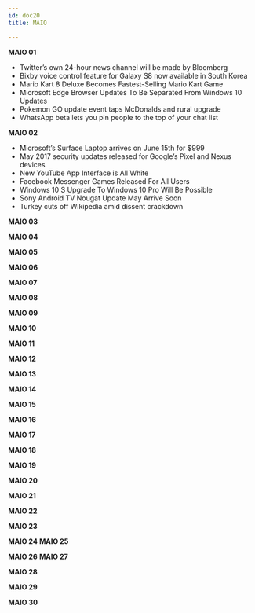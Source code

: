```yaml
---
id: doc20
title: MAIO

---
```


**MAIO 01**

- Twitter’s own 24-hour news channel will be made by Bloomberg
- Bixby voice control feature for Galaxy S8 now available in South Korea
- Mario Kart 8 Deluxe Becomes Fastest-Selling Mario Kart Game
- Microsoft Edge Browser Updates To Be Separated From Windows 10 Updates
- Pokemon GO update event taps McDonalds and rural upgrade
- WhatsApp beta lets you pin people to the top of your chat list

**MAIO 02**

- Microsoft’s Surface Laptop arrives on June 15th for $999
- May 2017 security updates released for Google’s Pixel and Nexus devices
- New YouTube App Interface is All White
- Facebook Messenger Games Released For All Users
- Windows 10 S Upgrade To Windows 10 Pro Will Be Possible
- Sony Android TV Nougat Update May Arrive Soon
- Turkey cuts off Wikipedia amid dissent crackdown

**MAIO 03**

**MAIO 04**

**MAIO 05**

**MAIO 06**


**MAIO 07**

**MAIO 08**


**MAIO 09**

**MAIO 10**

**MAIO 11**

**MAIO 12**

**MAIO 13**

**MAIO 14**

**MAIO 15**

**MAIO 16**

**MAIO 17**

**MAIO 18**

**MAIO 19**

**MAIO 20**

**MAIO 21**

**MAIO 22**

**MAIO 23**

**MAIO 24**
**MAIO 25**

**MAIO 26**
**MAIO 27**

**MAIO 28**


**MAIO 29**

**MAIO 30**



